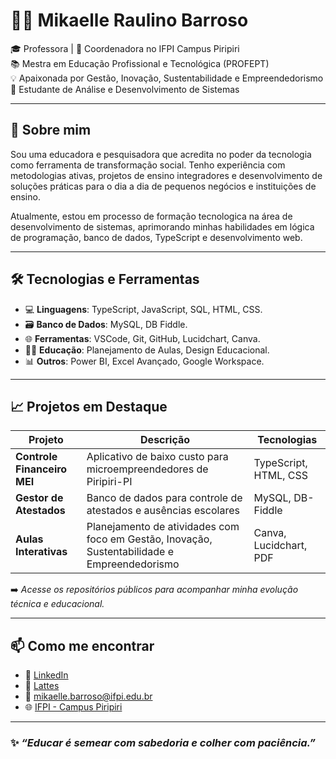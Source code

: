 # 👩‍💻 Mikaelle Raulino Barroso

🎓 Professora | 💼 Coordenadora no IFPI Campus Piripiri  
📚 Mestra em Educação Profissional e Tecnológica (PROFEPT)  
💡 Apaixonada por Gestão, Inovação, Sustentabilidade e Empreendedorismo  
🚀 Estudante de Análise e Desenvolvimento de Sistemas  

---

## 💬 Sobre mim

Sou uma educadora e pesquisadora que acredita no poder da tecnologia como ferramenta de transformação social. Tenho experiência com metodologias ativas, projetos de ensino integradores e desenvolvimento de soluções práticas para o dia a dia de pequenos negócios e instituições de ensino.

Atualmente, estou em processo de formação tecnologica na área de desenvolvimento de sistemas, aprimorando minhas habilidades em lógica de programação, banco de dados, TypeScript e desenvolvimento web.

---

## 🛠️ Tecnologias e Ferramentas

- 💻 **Linguagens**: TypeScript, JavaScript, SQL, HTML, CSS.
- 🗃️ **Banco de Dados**: MySQL, DB Fiddle.
- 🌐 **Ferramentas**: VSCode, Git, GitHub, Lucidchart, Canva.
- 🧑‍🏫 **Educação**: Planejamento de Aulas, Design Educacional.
- 📊 **Outros**: Power BI, Excel Avançado, Google Workspace.

---

## 📈 Projetos em Destaque

| Projeto | Descrição | Tecnologias |
|--------|-----------|-------------|
| **Controle Financeiro MEI** | Aplicativo de baixo custo para microempreendedores de Piripiri-PI | TypeScript, HTML, CSS |
| **Gestor de Atestados** | Banco de dados para controle de atestados e ausências escolares | MySQL, DB-Fiddle |
| **Aulas Interativas** | Planejamento de atividades com foco em Gestão, Inovação, Sustentabilidade e Empreendedorismo | Canva, Lucidchart, PDF |

➡️ *Acesse os repositórios públicos para acompanhar minha evolução técnica e educacional.*

---

## 📫 Como me encontrar

- 💼 [LinkedIn](https://www.linkedin.com/in/seu-link)
- 💼 [Lattes](http://lattes.cnpq.br/7391782195159814)
- 📧 mikaelle.barroso@ifpi.edu.br
- 🌐 [IFPI - Campus Piripiri](https://www.ifpi.edu.br/piripiri)

---

### ✨ *“Educar é semear com sabedoria e colher com paciência.”*  
